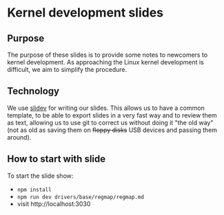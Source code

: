 # Kernel development slides

## Purpose

The purpose of these slides is to provide some notes to newcomers to kernel
development. As approaching the Linux kernel development is difficult, we aim to
simplify the procedure.

## Technology

We use [slidev](https://github.com/slidevjs/slidev) for writing our slides. This
allows us to have a common template, to be able to export slides in a very fast
way and to review them as text, allowing us to use git to correct us without
doing it "the old way" (not as old as saving them on ~~floppy disks~~ USB
devices and passing them around).

## How to start with slide

To start the slide show:

- `npm install`
- `npm run dev drivers/base/regmap/regmap.md`
- visit http://localhost:3030
